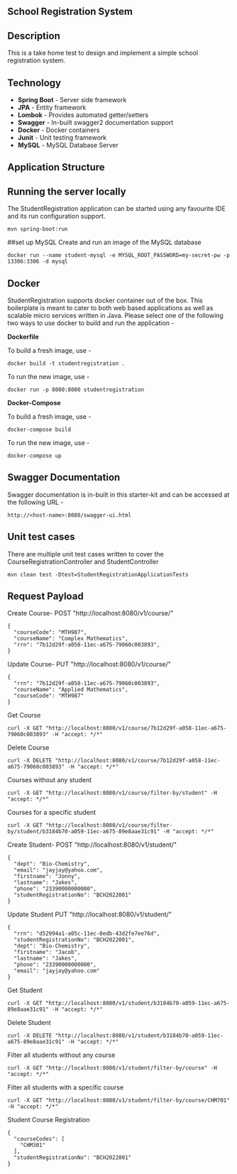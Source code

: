 
## School Registration System

## Description
This is a take home test to design and implement a simple school registration system.

## Technology

- **Spring Boot**     - Server side framework
- **JPA**             - Entity framework
- **Lombok**          - Provides automated getter/setters
- **Swagger**         - In-built swagger2 documentation support
- **Docker**          - Docker containers
- **Junit**           - Unit testing framework
- **MySQL**           - MySQL Database Server

## Application Structure

## Running the server locally
The StudentRegistration application can be started using any favourite IDE and its run configuration support. 

````
mvn spring-boot:run
````

##set up MySQL
Create and run an image of the MySQL database
````
docker run --name student-mysql -e MYSQL_ROOT_PASSWORD=my-secret-pw -p 13306:3306 -d mysql
````

## Docker
StudentRegistration supports docker container out of the box. 
This boilerplate is meant to cater to both web based applications as well as scalable micro services written in Java. 
Please select one of the following two ways to use docker to build and run the application -

**Dockerfile**

To build a fresh image, use -
````
docker build -t studentregistration .
````
To run the new image, use -
````
docker run -p 8080:8080 studentregistration
````

**Docker-Compose**

To build a fresh image, use -
````
docker-compose build
````
To run the new image, use -
````
docker-compose up
````

## Swagger Documentation
Swagger documentation is in-built in this starter-kit and can be accessed at the following URL -
````
http://<host-name>:8080/swagger-ui.html
````

## Unit test cases
There are multiple unit test cases written to cover the CourseRegistrationController and StudentController

````
mvn clean test -Dtest=StudentRegistrationApplicationTests
````





## Request Payload

Create Course- POST "http://localhost:8080/v1/course/"
````
{
  "courseCode": "MTH987",
  "courseName": "Complex Mathematics",
  "rrn": "7b12d29f-a058-11ec-a675-79060c003893",
}
````

Update Course- PUT "http://localhost:8080/v1/course/"

````
{
  "rrn": "7b12d29f-a058-11ec-a675-79060c003893",
  "courseName": "Applied Mathematics",
  "courseCode": "MTH987"
}
````
Get Course
````
curl -X GET "http://localhost:8080/v1/course/7b12d29f-a058-11ec-a675-79060c003893" -H "accept: */*"
````

Delete Course
````
curl -X DELETE "http://localhost:8080/v1/course/7b12d29f-a058-11ec-a675-79060c003893" -H "accept: */*"
````

Courses without any student
````
curl -X GET "http://localhost:8080/v1/course/filter-by/student" -H "accept: */*"
````
Courses for a specific student
````
curl -X GET "http://localhost:8080/v1/course/filter-by/student/b3184b70-a059-11ec-a675-89e8aae31c91" -H "accept: */*"
````

Create Student- POST "http://localhost:8080/v1/student/"
````
{
  "dept": "Bio-Chemistry",
  "email": "jayjay@yahoo.com",
  "firstname": "Jonny",
  "lastname": "Jakes",
  "phone": "23390000000000",
  "studentRegistrationNo": "BCH2022001"
}
````

Update Student PUT "http://localhost:8080/v1/student/"
````
{
  "rrn": "d52994a1-a05c-11ec-8edb-43d2fe7ee76d",
  "studentRegistrationNo": "BCH2022001",
  "dept": "Bio-Chemistry",
  "firstname": "Jacob",
  "lastname": "Jakes",
  "phone": "23390000000000",
  "email": "jayjay@yahoo.com"
}
````


Get Student
````
curl -X GET "http://localhost:8080/v1/student/b3184b70-a059-11ec-a675-89e8aae31c91" -H "accept: */*"
````

Delete Student
````
curl -X DELETE "http://localhost:8080/v1/student/b3184b70-a059-11ec-a675-89e8aae31c91" -H "accept: */*"
````
Filter all students without any course
````
curl -X GET "http://localhost:8080/v1/student/filter-by/course" -H "accept: */*"
````

Filter all students with a specific course
````
curl -X GET "http://localhost:8080/v1/student/filter-by/course/CHM701" -H "accept: */*"
````
Student Course Registration
````
{
  "courseCodes": [
    "CHM301"
  ],
  "studentRegistrationNo": "BCH2022001"
}
````

